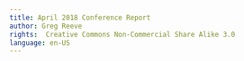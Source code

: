 ```yaml
---
title: April 2018 Conference Report
author: Greg Reeve
rights:  Creative Commons Non-Commercial Share Alike 3.0
language: en-US
---
```

